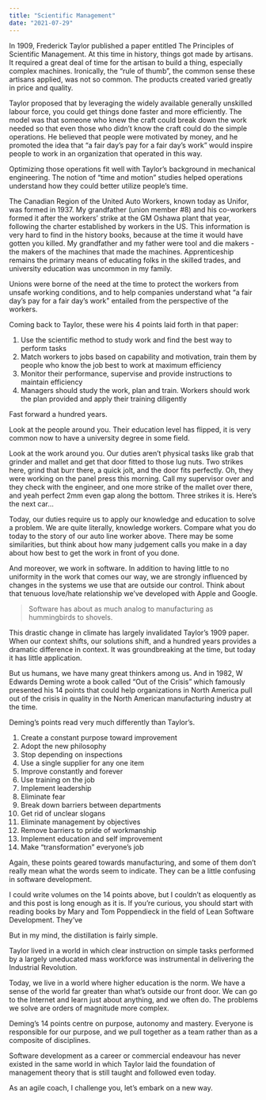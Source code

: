 ```yaml
---
title: "Scientific Management"
date: "2021-07-29"
---
```


In 1909, Frederick Taylor published a paper entitled The Principles of Scientific Management. At this time in history, things got made by artisans. It required a great deal of time for the artisan to build a thing, especially complex machines. Ironically, the “rule of thumb”, the common sense these artisans applied, was not so common. The products created varied greatly in price and quality.

Taylor proposed that by leveraging the widely available generally unskilled labour force, you could get things done faster and more efficiently. The model was that someone who knew the craft could break down the work needed so that even those who didn’t know the craft could do the simple operations. He believed that people were motivated by money, and he promoted the idea that “a fair day’s pay for a fair day’s work” would inspire people to work in an organization that operated in this way.

Optimizing those operations fit well with Taylor’s background in mechanical engineering. The notion of “time and motion” studies helped operations understand how they could better utilize people’s time.

The Canadian Region of the United Auto Workers, known today as Unifor, was formed in 1937. My grandfather (union member #8) and his co-workers formed it after the workers’ strike at the GM Oshawa plant that year, following the charter established by workers in the US. This information is very hard to find in the history books, because at the time it would have gotten you killed. My grandfather and my father were tool and die makers - the makers of the machines that made the machines. Apprenticeship remains the primary means of educating folks in the skilled trades, and university education was uncommon in my family.

Unions were borne of the need at the time to protect the workers from unsafe working conditions, and to help companies understand what “a fair day’s pay for a fair day’s work” entailed from the perspective of the workers.

Coming back to Taylor, these were his 4 points laid forth in that paper:

1. Use the scientific method to study work and find the best way to perform tasks
2. Match workers to jobs based on capability and motivation, train them by people who know the job best to work at maximum efficiency
3. Monitor their performance, supervise and provide instructions to maintain efficiency
4. Managers should study the work, plan and train. Workers should work the plan provided and apply their training diligently

Fast forward a hundred years.

Look at the people around you. Their education level has flipped, it is very common now to have a university degree in some field.

Look at the work around you. Our duties aren’t physical tasks like grab that grinder and mallet and get that door fitted to those lug nuts. Two strikes here, grind that burr there, a quick jolt, and the door fits perfectly. Oh, they were working on the panel press this morning. Call my supervisor over and they check with the engineer, and one more strike of the mallet over there, and yeah perfect 2mm even gap along the bottom. Three strikes it is. Here’s the next car…

Today, our duties require us to apply our knowledge and education to solve a problem. We are quite literally, knowledge workers. Compare what you do today to the story of our auto line worker above. There may be some similarities, but think about how many judgement calls you make in a day about how best to get the work in front of you done.

And moreover, we work in software. In addition to having little to no uniformity in the work that comes our way, we are strongly influenced by changes in the systems we use that are outside our control. Think about that tenuous love/hate relationship we’ve developed with Apple and Google.

> Software has about as much analog to manufacturing as hummingbirds to shovels. 

This drastic change in climate has largely invalidated Taylor’s 1909 paper. When our context shifts, our solutions shift, and a hundred years provides a dramatic difference in context. It was groundbreaking at the time, but today it has little application.

But us humans, we have many great thinkers among us. And in 1982, W Edwards Deming wrote a book called “Out of the Crisis” which famously presented his 14 points that could help organizations in North America pull out of the crisis in quality in the North American manufacturing industry at the time.

Deming’s points read very much differently than Taylor’s.

1. Create a constant purpose toward improvement
2. Adopt the new philosophy
3. Stop depending on inspections
4. Use a single supplier for any one item
5. Improve constantly and forever
6. Use training on the job
7. Implement leadership
8. Eliminate fear
9. Break down barriers between departments
10. Get rid of unclear slogans
11. Eliminate management by objectives
12. Remove barriers to pride of workmanship
13. Implement education and self improvement
14. Make “transformation” everyone’s job

Again, these points geared towards manufacturing, and some of them don’t really mean what the words seem to indicate. They can be a little confusing in software development.

I could write volumes on the 14 points above, but I couldn’t as eloquently as and this post is long enough as it is. If you’re curious, you should start with reading books by Mary and Tom Poppendieck in the field of Lean Software Development. They’ve 

But in my mind, the distillation is fairly simple.

Taylor lived in a world in which clear instruction on simple tasks performed by a largely uneducated mass workforce was instrumental in delivering the Industrial Revolution.

Today, we live in a world where higher education is the norm. We have a sense of the world far greater than what’s outside our front door. We can go to the Internet and learn just about anything, and we often do. The problems we solve are orders of magnitude more complex.

Deming’s 14 points centre on purpose, autonomy and mastery. Everyone is responsible for our purpose, and we pull together as a team rather than as a composite of disciplines.

Software development as a career or commercial endeavour has never existed in the same world in which Taylor laid the foundation of management theory that is still taught and followed even today.

As an agile coach, I challenge you, let’s embark on a new way.